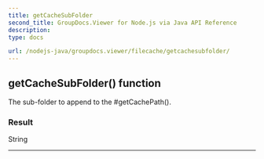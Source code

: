 ```yaml
---
title: getCacheSubFolder
second_title: GroupDocs.Viewer for Node.js via Java API Reference
description: 
type: docs

url: /nodejs-java/groupdocs.viewer/filecache/getcachesubfolder/
---
```


## getCacheSubFolder()  function
The sub-folder to append to the  #getCachePath().

### Result
String


---


